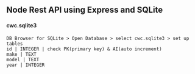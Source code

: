 ## Node Rest API using Express and SQLite

#### cwc.sqlite3
```
DB Browser for SQLite > Open Database > select cwc.sqlite3 > set up tables
id | INTEGER | check PK(primary key) & AI(auto increment)
make | TEXT
model | TEXT
year | INTEGER
```
